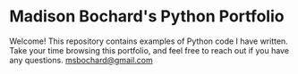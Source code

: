 # Madison Bochard's Python Portfolio
Welcome! This repository contains examples of Python code I have written. Take your time browsing this portfolio, and feel free to reach out if you have any questions.
msbochard@gmail.com
